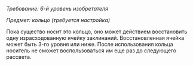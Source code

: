 _Требование: 6-й уровень изобретателя_

_Предмет: кольцо (требуется настройка)_

Пока существо носит это кольцо, оно может действием восстановить одну израсходованную ячейку заклинаний. Восстановленная ячейка может быть 3-го уровня или ниже. После использования кольца носитель не сможет воспользоваться им еще раз до следующего рассвета.